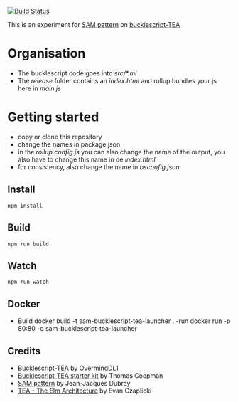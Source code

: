 [![Build Status](https://travis-ci.org/supersubwoofer/bucklescript-tea-sam.svg?branch=bucklescript-tea-sam)](https://travis-ci.org/supersubwoofer/bucklescript-tea-sam)

This is an experiment for [SAM pattern](http://sam.js.org/) on [bucklescript-TEA](https://github.com/OvermindDL1/bucklescript-tea)

# Organisation

* The bucklescript code goes into _src/*.ml_
* The _release_ folder contains an _index.html_ and rollup bundles your js here in _main.js_

# Getting started

* copy or clone this repository
* change the names in package.json
* in the _rollup.config.js_ you can also change the name of the output, you also have to change this name in de _index.html_
* for consistency, also change the name in _bsconfig.json_

## Install

```
npm install
```

## Build

```
npm run build
```

## Watch

```
npm run watch
```

## Docker
- Build
docker build -t sam-bucklescript-tea-launcher .
-run
docker run -p 80:80 -d sam-bucklescript-tea-launcher


## Credits
- [Bucklescript-TEA](https://github.com/OvermindDL1/bucklescript-tea) by OvermindDL1
- [Bucklescript-TEA starter kit](https://github.com/tcoopman/bucklescript-tea-starter-kit) by Thomas Coopman
- [SAM pattern](http://sam.js.org/) by Jean-Jacques Dubray
- [TEA - The Elm Architecture](http://guide.elm-lang.org/architecture/index.html) by Evan Czaplicki